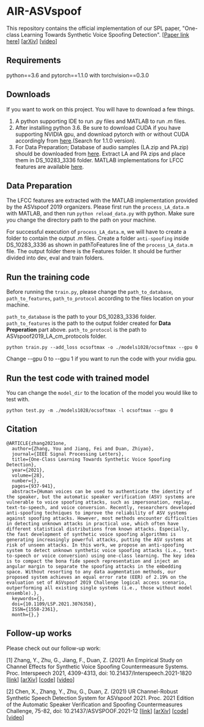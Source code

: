AIR-ASVspoof
===============
This repository contains the official implementation of our SPL paper, "One-class Learning Towards Synthetic Voice Spoofing Detection".
[[Paper link here](https://ieeexplore.ieee.org/document/9417604)] [[arXiv](https://arxiv.org/pdf/2010.13995.pdf)] [[video](https://www.youtube.com/watch?v=pX9aq8CaIvk)]
## Requirements
python==3.6 and pytorch==1.1.0 with torchvision==0.3.0

## Downloads
If you want to work on this project. You will have to download a few things.
1. A python supporting IDE to run .py files and MATLAB to run .m files.
2. After installing python 3.6. Be sure to download CUDA if you have supporting NVIDIA gpu, and download pytorch with or without CUDA accordingly from [here](https://pytorch.org/get-started/previous-versions/).(Search for 1.1.0 version).
3. For Data Preparation; Database of audio samples (LA.zip and PA.zip) should be downloaded from [here](https://datashare.ed.ac.uk/handle/10283/3336). Extract LA and PA zips and place them in DS_10283_3336 folder.
   MATLAB implementations for LFCC features are available [here](https://www.asvspoof.org/index2019.html). 
## Data Preparation
The LFCC features are extracted with the MATLAB implementation provided by the ASVspoof 2019 organizers. Please first run the `process_LA_data.m` with MATLAB, and then run `python reload_data.py` with python.
Make sure you change the directory path to the path on your machine.

For successful execution of `process_LA_data.m`, we will have to create a folder to contain the output .m files. Create a folder `anti-spoofing` inside DS_10283_3336 as shown in pathToFeatures line of the `process_LA_data.m` file. The output folder there is the Features folder. It should be further divided into dev, eval and train folders.
## Run the training code
Before running the `train.py`, please change the `path_to_database`, `path_to_features`, `path_to_protocol` according to the files location on your machine.

`path_to_database` is the path to your DS_10283_3336 folder. `path_to_features` is the path to the output folder created for **Data Preperation** part above. `path_to_protocol` is the path to ASVspoof2019_LA_cm_protocols folder.
```
python train.py --add_loss ocsoftmax -o ./models1028/ocsoftmax --gpu 0
```
Change --gpu 0 to --gpu 1 if you want to run the code with your nvidia gpu. 
## Run the test code with trained model
You can change the `model_dir` to the location of the model you would like to test with.
```
python test.py -m ./models1028/ocsoftmax -l ocsoftmax --gpu 0
```
## Citation
```
@ARTICLE{zhang2021one,
  author={Zhang, You and Jiang, Fei and Duan, Zhiyao},
  journal={IEEE Signal Processing Letters}, 
  title={One-Class Learning Towards Synthetic Voice Spoofing Detection}, 
  year={2021},
  volume={28},
  number={},
  pages={937-941},
  abstract={Human voices can be used to authenticate the identity of the speaker, but the automatic speaker verification (ASV) systems are vulnerable to voice spoofing attacks, such as impersonation, replay, text-to-speech, and voice conversion. Recently, researchers developed anti-spoofing techniques to improve the reliability of ASV systems against spoofing attacks. However, most methods encounter difficulties in detecting unknown attacks in practical use, which often have different statistical distributions from known attacks. Especially, the fast development of synthetic voice spoofing algorithms is generating increasingly powerful attacks, putting the ASV systems at risk of unseen attacks. In this work, we propose an anti-spoofing system to detect unknown synthetic voice spoofing attacks (i.e., text-to-speech or voice conversion) using one-class learning. The key idea is to compact the bona fide speech representation and inject an angular margin to separate the spoofing attacks in the embedding space. Without resorting to any data augmentation methods, our proposed system achieves an equal error rate (EER) of 2.19% on the evaluation set of ASVspoof 2019 Challenge logical access scenario, outperforming all existing single systems (i.e., those without model ensemble).},
  keywords={},
  doi={10.1109/LSP.2021.3076358},
  ISSN={1558-2361},
  month={},}
```

## Follow-up works
Please check out our follow-up work:

[1] Zhang, Y., Zhu, G., Jiang, F., Duan, Z. (2021) An Empirical Study on Channel Effects for Synthetic Voice Spoofing Countermeasure Systems. Proc. Interspeech 2021, 4309-4313, doi: 10.21437/Interspeech.2021-1820 [[link](https://www.isca-speech.org/archive/interspeech_2021/zhang21ea_interspeech.html)] [[arXiv](https://arxiv.org/pdf/2104.01320.pdf)] [[code](https://github.com/yzyouzhang/Empirical-Channel-CM)] [[video](https://www.youtube.com/watch?v=vLijNUJklo0)]

[2] Chen, X., Zhang, Y., Zhu, G., Duan, Z. (2021) UR Channel-Robust Synthetic Speech Detection System for ASVspoof 2021. Proc. 2021 Edition of the Automatic Speaker Verification and Spoofing Countermeasures Challenge, 75-82, doi: 10.21437/ASVSPOOF.2021-12 [[link](https://www.isca-speech.org/archive/asvspoof_2021/chen21_asvspoof.html)] [[arXiv](https://arxiv.org/pdf/2107.12018.pdf)] [[code](https://github.com/yzyouzhang/ASVspoof2021_AIR)] [[video](https://www.youtube.com/watch?v=-wKMOTp8Tt0)]

